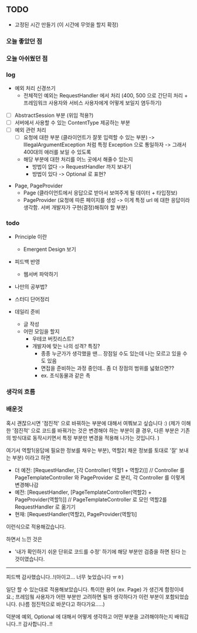 ## TODO
- 고정된 시간 만들기 (이 시간에 무엇을 할지 확정)


    
### 오늘 좋았던 점


### 오늘 아쉬웠던 점

### log
- 예외 처리 신경쓰기
    - 전체적인 예외는 RequestHandler 에서 처리 (400, 500 으로 간단히 처리 + 프레임워크 사용자와 서비스 사용자에게 어떻게 보일지 염두하기)
- [ ] AbstractSession 부분 (위임 적용?)
- [ ] 서버에서 사용할 수 있는 ContentType 제공하는 부분
- [ ] 예외 관련 처리
    - [ ] 요청에 대한 부분 (클라이언트가 잘못 입력할 수 있는 부분) -> IllegalArgumentException 처럼 특정 Exception 으로 통일하자 -> 그래서 400대의 애러를 보일 수 있도록
    - 해당 부분에 대한 처리를 어느 곳에서 해줄수 있는지
        - 방법이 없다 -> RequestHandler 까지 보내기
        - 방법이 있다 -> Optional 로 표현? 
- Page, PageProvider
    - Page (클라이언트에서 응답으로 받아서 보여주게 될 데이터 + 타입정보)
    - PageProvider (요청에 따른 페이지를 생성 -> 이게 특정 url 에 대한 응답이라 생각함. 서버 개발자가 구현(결정)해줘야 할 부분)


### todo 
- Principle 이란
    - Emergent Design 보기
- 피드백 반영
    - 웹서버 파악하기 
- 나만의 공부법?


- 스터디 단어정리
- 데일리 준비
    - 글 작성
    - 어떤 모임을 할지
        - 우테코 버킷리스트?
        - 개발자에 맞는 나의 성격? 특징?
            - 종종 누군가가 생각했을 땐... 장점일 수도 있는데 나는 모르고 있을 수도 있음
            - 면접을 준비하는 과정 중인데.. 좀 더 장점의 범위를 넓혔으면??
            - ex. 초식동물과 같은 촉

### 생각의 흐름



### 배운것

혹시 괜찮으시면 '점진적' 으로 바꿔하는 부분에 대해서 여쭤보고 싶습니다 :)
(제가 이해한 '점진적' 으로 코드를 바꿔가는 것은 변경해야 하는 부분이 클 경우, 다른 부분은 기존의 방식대로 동작시키면서 특정 부분만 변경을 적용해 나가는 것입니다. )

여기서 역할1(응답에 필요한 정보를 채우는 부분), 역할2( 채운 정보를 토대로 '잘' 보내는 부분) 이라고 하면
- 더 예전: [RequestHandler, [각 Controller( 역할1 + 역할2)]]
// Controller 를 PageTemplateController 와 PageProvider 로 분리, 각 Controller 를 이렇게 변경해나감
- 예전: [RequestHandler, [PageTemplateController(역할2) + PageProvider(역할1)]]
// PageTemplateController 로 모인 역할2를 RequestHandler 로 옮기기 
- 현재: [RequestHandler(역할2), PageProvider(역할1)]

이런식으로 적용해갔습니다.

하면서 느낀 것은 
- '내가 확인하기 쉬운 단위로 코드를 수정' 하기에 해당 부분만 검증을 하면 된다
는 것이였습니다.


----
피드백 감사했습니다..!(아이고… 너무 늦었습니다 ㅠㅎ)

일단 할 수 있는대로 적용해보았습니다. 특이한 용어 (ex. Page) 가 생긴게 함정이네요.;
프레임웤 사용자가 어떤 부분만 고려하면 될까 생각하다가 이런 부분이 포함되었습니다. (나름 점진적으로 바꾼다고 하다가요…..)

덕분에 예외, Optional 에 대해서 어떻게 생각하고 어떤 부분을 고려해야하는지 배워갑니다..!!
감사합니다..!!
